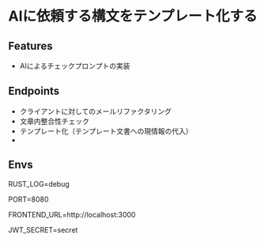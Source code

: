 # AIに依頼する構文をテンプレート化する





## Features
- AIによるチェックプロンプトの実装

## Endpoints
- クライアントに対してのメールリファクタリング
- 文章内整合性チェック
- テンプレート化（テンプレート文書への現情報の代入）
- 

## Envs
<!-- Output level of the logger [trace, debug, info, warn, error] -->
RUST_LOG=debug
<!-- Port to listen on -->
PORT=8080
<!-- Requested by the frontend
/ is not needed at the end -->
FRONTEND_URL=http://localhost:3000
<!-- Generate JWT Token by this secret -->
JWT_SECRET=secret
